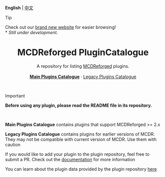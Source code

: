 **English** | [中文](readme_cn.md)

> [!TIP]
> Check out our [brand new website](https://mcdreforged.com/zh-CN/plugins) for easier browsing!  
> \* *Still under development.*

<h1 align="center"> MCDReforged PluginCatalogue</h1>

<p align="center"> 
  A repository for listing <a href="https://github.com/Fallen-Breath/MCDReforged">MCDReforged</a> plugins.
  <br>
  <br>
  <a href="https://github.com/MCDReforged/PluginCatalogue/blob/catalogue/readme.md"><strong>Main Plugins Catalogue</strong></a> 
  ·
  <a href="https://github.com/MCDReforged/PluginCatalogue/blob/legacy/readme.md">Legacy Plugins Catalogue</a> 
</p>
<br>

> [!IMPORTANT]
> **Before using any plugin, please read the README file in its repository.**

<br>

**Main Plugins Catalogue** contains plugins that support MCDReforged >= 2.x

**Legacy Plugins Catalogue** contains plugins for earlier versions of MCDR. They may not be compatible with current version of MCDR. Use them with caution

If you would like to add your plugin to the plugin repository, feel free to submit a PR. Check out the [documentation](https://mcdreforged.readthedocs.io/en/latest/plugin_dev/plugin_catalogue.html) for more information

You can learn about the plugin data provided by the plugin repository [here](https://github.com/MCDReforged/PluginCatalogue/tree/meta)
